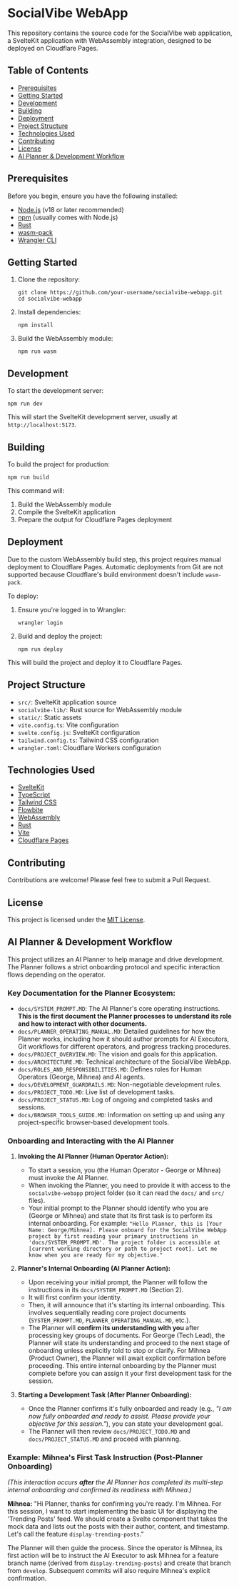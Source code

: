 # SocialVibe WebApp

This repository contains the source code for the SocialVibe web application, a SvelteKit application with WebAssembly integration, designed to be deployed on Cloudflare Pages.

## Table of Contents

- [Prerequisites](#prerequisites)
- [Getting Started](#getting-started)
- [Development](#development)
- [Building](#building)
- [Deployment](#deployment)
- [Project Structure](#project-structure)
- [Technologies Used](#technologies-used)
- [Contributing](#contributing)
- [License](#license)
- [AI Planner & Development Workflow](#ai-planner-and-development-workflow)

## Prerequisites

Before you begin, ensure you have the following installed:

- [Node.js](https://nodejs.org/) (v18 or later recommended)
- [npm](https://www.npmjs.com/) (usually comes with Node.js)
- [Rust](https://www.rust-lang.org/tools/install)
- [wasm-pack](https://rustwasm.github.io/wasm-pack/installer/)
- [Wrangler CLI](https://developers.cloudflare.com/workers/wrangler/install-and-update/)

## Getting Started

1. Clone the repository:
   ```
   git clone https://github.com/your-username/socialvibe-webapp.git
   cd socialvibe-webapp
   ```

2. Install dependencies:
   ```
   npm install
   ```

3. Build the WebAssembly module:
   ```
   npm run wasm
   ```

## Development

To start the development server:

```
npm run dev
```

This will start the SvelteKit development server, usually at `http://localhost:5173`.

## Building

To build the project for production:

```
npm run build
```

This command will:
1. Build the WebAssembly module
2. Compile the SvelteKit application
3. Prepare the output for Cloudflare Pages deployment

## Deployment

Due to the custom WebAssembly build step, this project requires manual deployment to Cloudflare Pages. Automatic deployments from Git are not supported because Cloudflare's build environment doesn't include `wasm-pack`.

To deploy:

1. Ensure you're logged in to Wrangler:
   ```
   wrangler login
   ```

2. Build and deploy the project:
   ```
   npm run deploy
   ```

This will build the project and deploy it to Cloudflare Pages.

## Project Structure

- `src/`: SvelteKit application source
- `socialvibe-lib/`: Rust source for WebAssembly module
- `static/`: Static assets
- `vite.config.ts`: Vite configuration
- `svelte.config.js`: SvelteKit configuration
- `tailwind.config.ts`: Tailwind CSS configuration
- `wrangler.toml`: Cloudflare Workers configuration

## Technologies Used

- [SvelteKit](https://kit.svelte.dev/)
- [TypeScript](https://www.typescriptlang.org/)
- [Tailwind CSS](https://tailwindcss.com/)
- [Flowbite](https://flowbite.com/)
- [WebAssembly](https://webassembly.org/)
- [Rust](https://www.rust-lang.org/)
- [Vite](https://vitejs.dev/)
- [Cloudflare Pages](https://pages.cloudflare.com/)

## Contributing

Contributions are welcome! Please feel free to submit a Pull Request.

## License

This project is licensed under the [MIT License](LICENSE).

## AI Planner & Development Workflow

This project utilizes an AI Planner to help manage and drive development. The Planner follows a strict onboarding protocol and specific interaction flows depending on the operator.

### Key Documentation for the Planner Ecosystem:
* `docs/SYSTEM_PROMPT.MD`: The AI Planner's core operating instructions. **This is the first document the Planner processes to understand its role and how to interact with other documents.**
* `docs/PLANNER_OPERATING_MANUAL.MD`: Detailed guidelines for how the Planner works, including how it should author prompts for AI Executors, Git workflows for different operators, and progress tracking procedures.
* `docs/PROJECT_OVERVIEW.MD`: The vision and goals for this application.
* `docs/ARCHITECTURE.MD`: Technical architecture of the SocialVibe WebApp.
* `docs/ROLES_AND_RESPONSIBILITIES.MD`: Defines roles for Human Operators (George, Mihnea) and AI agents.
* `docs/DEVELOPMENT_GUARDRAILS.MD`: Non-negotiable development rules.
* `docs/PROJECT_TODO.MD`: Live list of development tasks.
* `docs/PROJECT_STATUS.MD`: Log of ongoing and completed tasks and sessions.
* `docs/BROWSER_TOOLS_GUIDE.MD`: Information on setting up and using any project-specific browser-based development tools.

### Onboarding and Interacting with the AI Planner

1.  **Invoking the AI Planner (Human Operator Action):**
    * To start a session, you (the Human Operator - George or Mihnea) must invoke the AI Planner.
    * When invoking the Planner, you need to provide it with access to the `socialvibe-webapp` project folder (so it can read the `docs/` and `src/` files).
    * Your initial prompt to the Planner should identify who you are (George or Mihnea) and state that its first task is to perform its internal onboarding. For example:
      `"Hello Planner, this is [Your Name: George/Mihnea]. Please onboard for the SocialVibe WebApp project by first reading your primary instructions in 'docs/SYSTEM_PROMPT.MD'. The project folder is accessible at [current working directory or path to project root]. Let me know when you are ready for my objective."`

2.  **Planner's Internal Onboarding (AI Planner Action):**
    * Upon receiving your initial prompt, the Planner will follow the instructions in its `docs/SYSTEM_PROMPT.MD` (Section 2).
    * It will first confirm your identity.
    * Then, it will announce that it's starting its internal onboarding. This involves sequentially reading core project documents (`SYSTEM_PROMPT.MD`, `PLANNER_OPERATING_MANUAL.MD`, etc.).
    * The Planner will **confirm its understanding with you** after processing key groups of documents. For George (Tech Lead), the Planner will state its understanding and proceed to the next stage of onboarding unless explicitly told to stop or clarify. For Mihnea (Product Owner), the Planner will await explicit confirmation before proceeding. This entire internal onboarding by the Planner must complete before you can assign it your first development task for the session.

3.  **Starting a Development Task (After Planner Onboarding):**
    * Once the Planner confirms it's fully onboarded and ready (e.g., *"I am now fully onboarded and ready to assist. Please provide your objective for this session."*), you can state your development goal.
    * The Planner will then review `docs/PROJECT_TODO.MD` and `docs/PROJECT_STATUS.MD` and proceed with planning.

### Example: Mihnea's First Task Instruction (Post-Planner Onboarding)

*(This interaction occurs **after** the AI Planner has completed its multi-step internal onboarding and confirmed its readiness with Mihnea.)*

**Mihnea:** "Hi Planner, thanks for confirming you're ready. I'm Mihnea. For this session, I want to start implementing the basic UI for displaying the 'Trending Posts' feed. We should create a Svelte component that takes the mock data and lists out the posts with their author, content, and timestamp. Let's call the feature `display-trending-posts`."

The Planner will then guide the process. Since the operator is Mihnea, its first action will be to instruct the AI Executor to ask Mihnea for a feature branch name (derived from `display-trending-posts`) and create that branch from `develop`. Subsequent commits will also require Mihnea's explicit confirmation.
